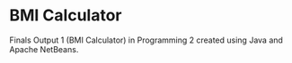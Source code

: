 # BMI Calculator

Finals Output 1 (BMI Calculator) in Programming 2
created using Java and Apache NetBeans.
